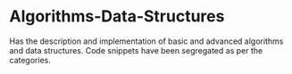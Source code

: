 # Algorithms-Data-Structures
Has the description and implementation of basic and advanced algorithms and data structures.
Code snippets have been segregated as per the categories.


